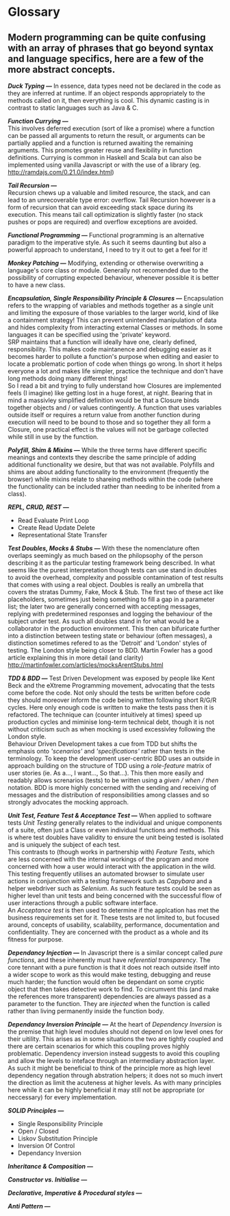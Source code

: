 # Glossary

## Modern programming can be quite confusing with an array of phrases that go beyond syntax and language specifics, here are a few of the more abstract concepts.

**_Duck Typing &mdash;_**
In essence, data types need not be declared in the code as they are inferred at runtime. If an object responds appropriately to the methods called on it, then everything is cool. This dynamic casting is in contrast to static languages such as Java & C.

**_Function Currying &mdash;_**<br>
This involves deferred execution (sort of like a promise) where a function can be passed all arguments to return the result, or arguments can be partially applied and a function is returned awaiting the remaining arguments. This promotes greater reuse and flexibility in function definitions. Currying is common in Haskell and Scala but can also be implemented using vanilla Javascript or with the use of a library (eg. http://ramdajs.com/0.21.0/index.html)

**_Tail Recursion &mdash;_**<br>
Recursion chews up a valuable and limited resource, the stack, and can lead to an unrecoverable type error: overflow. Tail Recursion however is a form of recursion that can avoid exceeding stack space during its execution. This means tail call optimization is slightly faster (no stack pushes or pops are required) and overflow exceptions are avoided.

**_Functional Programming &mdash;_**
Functional programming is an alternative paradigm to the imperative style. As such it seems daunting but also a powerful approach to understand, I need to try it out to get a feel for it!

**_Monkey Patching &mdash;_**
Modifying, extending or otherwise overwriting a language's core class or module. Generally not recomended due to the possibility of corrupting expected behaviour, whenever possible it is better to have a new class.

**_Encapsulation, Single Responsibility Principle & Closures &mdash;_**
Encapsulation refers to the wrapping of variables and methods together as a single unit and limiting the exposure of those variables to the larger world, kind of like a containment strategy! This can prevent unintended manipulation of data and hides complexity from interacting external Classes or methods. In some languages it can be specified using the 'private' keyword.<br>
SRP maintains that a function will ideally have one, clearly defined, responsibility. This makes code maintanence and debugging easier as it becomes harder to pollute a function's purpose when editing and easier to locate a problematic portion of code when things go wrong. In short it helps everyone a lot and makes life simpler, practice the technique and don't have long methods doing many different things!<br>
So I read a bit and trying to fully understand how Closures are implemented feels (I imagine) like getting lost in a huge forest, at night. Bearing that in mind a massivley simplified definition would be that a Closure binds together objects and / or values contingently. A function that uses variables outside itself or requires a return value from another function during execution will need to be bound to those and so together they all form a Closure, one practical effect is the values will not be garbage collected while still in use by the function.

**_Polyfill, Shim & Mixins &mdash;_**
While the three terms have different specific meanings and contexts they describe the same principle of adding additional functionality we desire, but that was not available. Polyfills and shims are about adding functionality to the environment (frequently the browser) while mixins relate to shareing methods within the code (where the functionality can be included rather than needing to be inherited from a class).

**_REPL, CRUD, REST &mdash;_**
* Read Evaluate Print Loop
* Create Read Update Delete
* Representational State Transfer

**_Test Doubles, Mocks & Stubs &mdash;_**
With these the nomenclature often overlaps seemingly as much based on the philopsophy of the person describing it as the particular testing framework being described. In what seems like the purest interpretation though tests can use stand in doubles to avoid the overhead, complexity and possible contamination of test results that comes with using a real object. Doubles is really an umbrella that covers the stratas Dummy, Fake, Mock & Stub. The first two of these act like placeholders, sometimes just being something to fill a gap in a parameter list; the later two are generally concerned with accepting messages, replying with predetermined responses and logging the behaviour of the subject under test. As such all doubles stand in for what would be a collaborator in the production environment. This then can bifuricate further into a distinction between testing state or behaviour (often messages), a distinction sometimes refered to as the 'Detroit' and 'London' styles of testing. The London style being closer to BDD. Martin Fowler has a good article explaining this in more detail (and clarity) http://martinfowler.com/articles/mocksArentStubs.html

**_TDD & BDD &mdash;_**
Test Driven Development was exposed by people like Kent Beck and the eXtreme Programming movement, advocating that the tests come before the code. Not only should the tests be written before code they should moreover inform the code being written following short R/G/R cycles. Here only enough code is written to make the tests pass then it is refactored. The technique can (counter intuitively at times) speed up production cycles and miminise long-term technical debt, though it is not without criticism such as when mocking is used excessivley following the London style.<br>
Behaviour Driven Development takes a cue from TDD but shifts the emphasis onto _'scenarios'_ and _'specifications'_ rather than tests in the terminology. To keep the development user-centric BDD uses an outside in approach building on the structure of TDD using a _role-feature_ matrix of user stories (ie. As a..., I want..., So that...). This then more easily and readably allows screnarios (tests) to be written using a _given / when / then_ notation. BDD is more highly concerned with the sending and receiving of messages and the distribution of responsibilities among classes and so strongly advocates the mocking approach.

**_Unit Test, Feature Test & Acceptance Test &mdash;_**
When applied to software tests _Unit Testing_ generally relates to the individual and unique components of a suite, often just a Class or even individual functions and methods. This is where test doubles have validity to ensure the unit being tested is isolated and is uniquely the subject of each test.<br>
This contrasts to (though works in partnership with) _Feature Tests_, which are less concerned with the internal workings of the program and more concerned with how a user would interact with the application in the wild. This testing frequently utilises an automated browser to simulate user actions in conjunction with a testing framework such as _Capybara_ and a helper webdriver such as _Selenium_. As such feature tests could be seen as higher level than unit tests and being concerned with the successful flow of user interactions through a public software interface.<br>
An _Acceptance test_ is then used to determine if the applcation has met the business requirements set for it. These tests are not limited to, but focused around, concepts of usability, scalability, performance, documentation and confidentiality. They are concerned with the product as a whole and its fitness for purpose.

**_Dependancy Injection &mdash;_**
In Javascript there is a similar concept called _pure functions_, and these inherently must have _referential transparency_. The core tennant with a pure function is that it does not reach outside itself into a wider scope to work as this would make testing, debugging and reuse much harder; the function would often be dependant on some cryptic object that then takes detective work to find. To circumvent this (and make the references more transparent) dependencies are always passed as a parameter to the function. They are _injected_ when the function is called rather than living permanently inside the function body.

**_Dependancy Inversion Principle &mdash;_**
At the heart of _Dependency Inversion_ is the premise that high level modules should not depend on low level ones for their uitility. This arises as in some situations the two are tightly coupled and there are certain scenarios for which this coupling proves highly problematic. Dependency inversion instead suggests to avoid this coupling and allow the levels to inteface through an intermediary abstraction layer. As such it might be beneficial to think of the principle more as high level dependency negation through abstration helpers; it does not so much invert the direction as limit the acuteness at higher levels. As with many principles here while it can be highly beneficial it may still not be appropriate (or neccessary) for every implementation.

**_SOLID Principles &mdash;_**
* Single Responsibility Principle
* Open / Closed
* Liskov Substitution Principle
* Inversion Of Control
* Dependancy Inversion

**_Inheritance & Composition &mdash;_**

**_Constructor vs. Initialise &mdash;_**

**_Declarative, Imperative & Procedural styles &mdash;_**

**_Anti Pattern &mdash;_**
    
